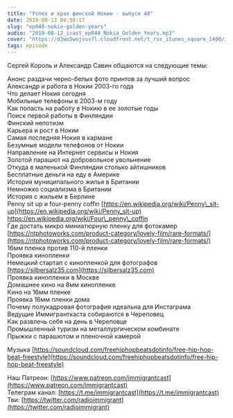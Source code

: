 ```yaml
---
title: "Успех и крах финской Нокии - выпуск 48"
date: 2019-08-13 04:58:17
slug: "ep048-nokia-golden-years"
audio: "2019-08-12_icast_ep048_Nokia_Golden_Years.mp3"
cover: "https://d3wo5wojvuv7l.cloudfront.net/t_rss_itunes_square_1400/images.spreaker.com/original/d20daaa729fc8cae11f6717f5c961b50.jpg"
tags: episode
---
```

Сергей Король и Александр Савин общаются на следующие темы:  
  
Анонс раздачи черно-белых фото принтов за лучший вопрос  
Александр и работа в Нокии 2003-го года  
Что делает Нокия сегодня  
Мобильные телефоны в 2003-м году  
Как попасть на работу в Нокию в ее золотые годы  
Поиск первой работы в Финляндии  
Финский непотизм  
Карьера и рост в Нокии  
Самая последняя Нокия в кармане  
Безумные модели телефонов от Нокии  
Направление на Интернет сервисы и Нокия  
Золотой парашют на добровольное увольнение  
Откуда в маленькой Финляндии столько айтишников  
Бесплатные деньги на еду в Америке  
История муниципального жилья в Британии  
Немножко социализма в Британии  
История с жильем в Берлине  
Penny sit up и four-penny coffin [https://en.wikipedia.org/wiki/Penny\_sit-up](https://en.wikipedia.org/wiki/Penny_sit-up) https://en.wikipedia.org/wiki/Four\_penny\_coffin  
Где достать микро миниатюрную пленку для фотокамер [https://ntphotoworks.com/product-category/lovely-film/rare-formats/](https://ntphotoworks.com/product-category/lovely-film/rare-formats/)  
16мм пленка против 110-й пленки  
Проявка кинопленки  
Немецкий стартап с кинопленкой для фотографов [https://silbersalz35.com](https://silbersalz35.com)  
Проявка кинопленки в Москве  
Домашнее кино на 8мм кинопленке  
Кино на 16мм пленке  
Проявка 16мм пленки дома  
Почему полукадровая фотография идеальна для Инстаграма  
Ведущие Иммигранткаста собираются в Череповец  
Как развлечь себя на день в Череповце  
Промышленный туризм на металлургическом комбинате  
Прыжки с парашютом и пленочной камерой  
  
Музыка [https://soundcloud.com/freehiphopbeatsdotinfo/free-hip-hop-beat-freestyle](https://soundcloud.com/freehiphopbeatsdotinfo/free-hip-hop-beat-freestyle)  
  
Наш Патреон: [https://www.patreon.com/immigrantcast](https://www.patreon.com/immigrantcast)  
Телеграм канал: [https://t.me/immigrantcast](https://t.me/immigrantcast)  
Тви: [https://twitter.com/radioimmigrant](https://twitter.com/radioimmigrant)
